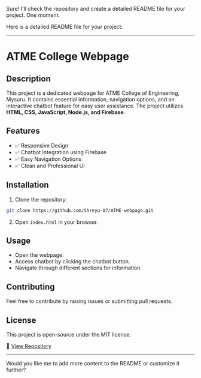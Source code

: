 Sure! I'll check the repository and create a detailed README file for your project. One moment.

Here is a detailed README file for your project:  

---

# ATME College Webpage  

## Description  
This project is a dedicated webpage for ATME College of Engineering, Mysuru. It contains essential information, navigation options, and an interactive chatbot feature for easy user assistance. The project utilizes **HTML, CSS, JavaScript, Node.js, and Firebase**.  

## Features  
- ✅ Responsive Design  
- ✅ Chatbot Integration using Firebase  
- ✅ Easy Navigation Options  
- ✅ Clean and Professional UI  

## Installation  
1. Clone the repository:  
```bash  
git clone https://github.com/Shreyu-07/ATME-webpage.git  
```  
2. Open `index.html` in your browser.  

## Usage  
- Open the webpage.  
- Access chatbot by clicking the chatbot button.  
- Navigate through different sections for information.  

## Contributing  
Feel free to contribute by raising issues or submitting pull requests.  

## License  
This project is open-source under the MIT license.  

🔗 [View Repository](https://github.com/Shreyu-07/ATME-webpage)  

---

Would you like me to add more content to the README or customize it further?
